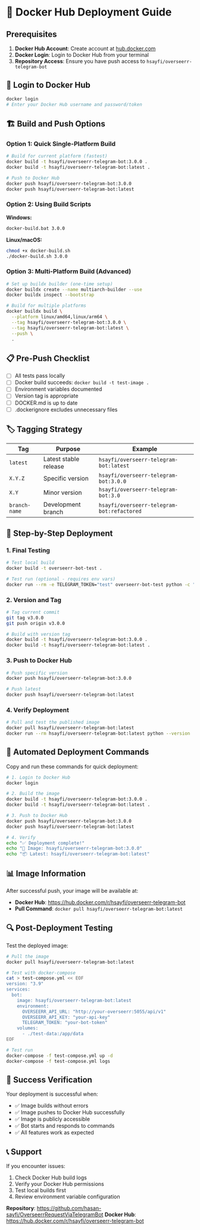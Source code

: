 # 🚀 Docker Hub Deployment Guide

## Prerequisites

1. **Docker Hub Account**: Create account at [hub.docker.com](https://hub.docker.com)
2. **Docker Login**: Login to Docker Hub from your terminal
3. **Repository Access**: Ensure you have push access to `hsayfi/overseerr-telegram-bot`

## 🔐 Login to Docker Hub

```bash
docker login
# Enter your Docker Hub username and password/token
```

## 🏗️ Build and Push Options

### Option 1: Quick Single-Platform Build

```bash
# Build for current platform (fastest)
docker build -t hsayfi/overseerr-telegram-bot:3.0.0 .
docker build -t hsayfi/overseerr-telegram-bot:latest .

# Push to Docker Hub
docker push hsayfi/overseerr-telegram-bot:3.0.0
docker push hsayfi/overseerr-telegram-bot:latest
```

### Option 2: Using Build Scripts

**Windows:**
```cmd
docker-build.bat 3.0.0
```

**Linux/macOS:**
```bash
chmod +x docker-build.sh
./docker-build.sh 3.0.0
```

### Option 3: Multi-Platform Build (Advanced)

```bash
# Set up buildx builder (one-time setup)
docker buildx create --name multiarch-builder --use
docker buildx inspect --bootstrap

# Build for multiple platforms
docker buildx build \
  --platform linux/amd64,linux/arm64 \
  --tag hsayfi/overseerr-telegram-bot:3.0.0 \
  --tag hsayfi/overseerr-telegram-bot:latest \
  --push \
  .
```

## 📋 Pre-Push Checklist

- [ ] All tests pass locally
- [ ] Docker build succeeds: `docker build -t test-image .`
- [ ] Environment variables documented
- [ ] Version tag is appropriate
- [ ] DOCKER.md is up to date
- [ ] .dockerignore excludes unnecessary files

## 🏷️ Tagging Strategy

| Tag | Purpose | Example |
|-----|---------|---------|
| `latest` | Latest stable release | `hsayfi/overseerr-telegram-bot:latest` |
| `X.Y.Z` | Specific version | `hsayfi/overseerr-telegram-bot:3.0.0` |
| `X.Y` | Minor version | `hsayfi/overseerr-telegram-bot:3.0` |
| `branch-name` | Development branch | `hsayfi/overseerr-telegram-bot:refactored` |

## 🎯 Step-by-Step Deployment

### 1. Final Testing
```bash
# Test local build
docker build -t overseerr-bot-test .

# Test run (optional - requires env vars)
docker run --rm -e TELEGRAM_TOKEN="test" overseerr-bot-test python -c "import bot; print('Import successful')"
```

### 2. Version and Tag
```bash
# Tag current commit
git tag v3.0.0
git push origin v3.0.0

# Build with version tag
docker build -t hsayfi/overseerr-telegram-bot:3.0.0 .
docker build -t hsayfi/overseerr-telegram-bot:latest .
```

### 3. Push to Docker Hub
```bash
# Push specific version
docker push hsayfi/overseerr-telegram-bot:3.0.0

# Push latest
docker push hsayfi/overseerr-telegram-bot:latest
```

### 4. Verify Deployment
```bash
# Pull and test the published image
docker pull hsayfi/overseerr-telegram-bot:latest
docker run --rm hsayfi/overseerr-telegram-bot:latest python --version
```

## 🎯 Automated Deployment Commands

Copy and run these commands for quick deployment:

```bash
# 1. Login to Docker Hub
docker login

# 2. Build the image
docker build -t hsayfi/overseerr-telegram-bot:3.0.0 .
docker build -t hsayfi/overseerr-telegram-bot:latest .

# 3. Push to Docker Hub
docker push hsayfi/overseerr-telegram-bot:3.0.0
docker push hsayfi/overseerr-telegram-bot:latest

# 4. Verify
echo "✅ Deployment complete!"
echo "🐳 Image: hsayfi/overseerr-telegram-bot:3.0.0"
echo "📦 Latest: hsayfi/overseerr-telegram-bot:latest"
```

## 📊 Image Information

After successful push, your image will be available at:
- **Docker Hub**: https://hub.docker.com/r/hsayfi/overseerr-telegram-bot
- **Pull Command**: `docker pull hsayfi/overseerr-telegram-bot:latest`

## 🔍 Post-Deployment Testing

Test the deployed image:

```bash
# Pull the image
docker pull hsayfi/overseerr-telegram-bot:latest

# Test with docker-compose
cat > test-compose.yml << EOF
version: "3.9"
services:
  bot:
    image: hsayfi/overseerr-telegram-bot:latest
    environment:
      OVERSEERR_API_URL: "http://your-overseerr:5055/api/v1"
      OVERSEERR_API_KEY: "your-api-key"
      TELEGRAM_TOKEN: "your-bot-token"
    volumes:
      - ./test-data:/app/data
EOF

# Test run
docker-compose -f test-compose.yml up -d
docker-compose -f test-compose.yml logs
```

## 🎉 Success Verification

Your deployment is successful when:
- ✅ Image builds without errors
- ✅ Image pushes to Docker Hub successfully
- ✅ Image is publicly accessible
- ✅ Bot starts and responds to commands
- ✅ All features work as expected

## 📞 Support

If you encounter issues:
1. Check Docker Hub build logs
2. Verify your Docker Hub permissions
3. Test local builds first
4. Review environment variable configuration

**Repository**: https://github.com/hasan-sayfi/OverseerrRequestViaTelegramBot
**Docker Hub**: https://hub.docker.com/r/hsayfi/overseerr-telegram-bot

